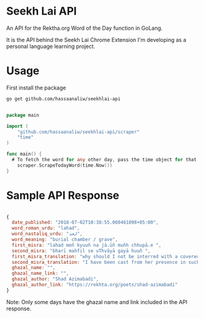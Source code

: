 # Seekh Lai API

An API for the Rektha.org Word of the Day function in GoLang. 

It is the API behind the Seekh Lai Chrome Extension I'm developing as a personal language learning project.


# Usage

First install the package 

```bash
go get github.com/hassaanaliw/seekhlai-api
```

```go

package main

import (
	"github.com/hassaanaliw/seekhlai-api/scraper"
	"time"
)

func main() {
  # To fetch the word for any other day, pass the time object for that date
	scraper.ScrapeTodayWord(time.Now())
}

```

# Sample API Response

``` Javascript

{
  date_published: "2018-07-02T10:38:55.060461898+05:00",
  word_roman_urdu: "lahad",
  word_nastaliq_urdu: "لحد",
  word_meaning: "burial chamber / grave",
  first_misra: "lahad meñ kyuuñ na jā.ūñ muñh chhupā.e ",
  second_misra: "bharī mahfil se uThvāyā gayā huuñ ",
  first_misra_translation: "why should I not be interred with a covered face ",
  second_misra_translation: "I have been cast from her presence in such disgrace ",
  ghazal_name: "",
  ghazal_name_link: "",
  ghazal_author: "Shad Azimabadi",
  ghazal_author_link: "https://rekhta.org/poets/shad-azimabadi"
}

```

Note: Only some days have the ghazal name and link included in the API response.



